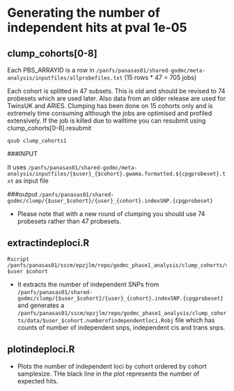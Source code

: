 # Generating the number of independent hits at pval 1e-05

## clump_cohorts[0-8] 

Each PBS_ARRAYID is a row in `/panfs/panasas01/shared-godmc/meta-analysis/inputfiles/allprobefiles.txt` (15 rows * 47 = 705 jobs)

Each cohort is splitted in 47 subsets. This is old and should be revised to 74 probesets which are used later. Also data from an older release are used for TwinsUK and ARIES.
Clumping has been done on 15 cohorts only and is extremely time consuming although the jobs are optimised and profiled extensively. If the job is killed due to walltime you can resubmit using clump_cohorts[0-8].resubmit

```
qsub clump_cohorts1
```

###INPUT

It uses `/panfs/panasas01/shared-godmc/meta-analysis/inputfiles/{$user}_{$cohort}.gwama.formatted.${cpgprobeset}.txt` as input file

###output
`/panfs/panasas01/shared-godmc/clump/{$user_$cohort}/{user}_{cohort}.indexSNP.{cpgprobeset}`

- Please note that with a new round of clumping you should use 74 probesets rather than 47 probesets.

## extractindeploci.R

```
Rscript /panfs/panasas01/sscm/epzjlm/repo/godmc_phase1_analysis/clump_cohorts/scripts/extractindeploci.R $user $cohort

```

- It extracts the number of independent SNPs from `/panfs/panasas01/shared-godmc/clump/{$user_$cohort}/{user}_{cohort}.indexSNP.{cpgprobeset}` and generates a `/panfs/panasas01/sscm/epzjlm/repo/godmc_phase1_analysis/clump_cohorts/data/$user_$cohort.numberofindependentloci.Robj` file which has counts of number of independent snps, independent cis and trans snps.

## plotindeploci.R

- Plots the number of independent loci by cohort ordered by cohort samplesize. THe black line in the plot represents the number of expected hits.
